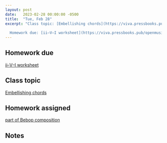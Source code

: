 ```yaml
---
layout: post
date:   2023-02-28 00:00:00 -0500
title:  "Tue, Feb 28"
excerpt: "Class topic: [Embellishing chords](https://viva.pressbooks.pub/openmusictheory/chapter/jazz-embellishing-chords/)
  
  Homework due: [ii–V–I worksheet](https://viva.pressbooks.pub/openmusictheory/chapter/ii-v-i/#assignments)"
---
```


## Homework due

[ii–V–I worksheet](https://viva.pressbooks.pub/openmusictheory/chapter/ii-v-i/#assignments)

## Class topic

[Embellishing chords](https://viva.pressbooks.pub/openmusictheory/chapter/jazz-embellishing-chords/)

## Homework assigned

[part of Bebop composition](https://drive.google.com/file/d/1q7lKLO_WbfmnEsFIhtTb4889YYKF9f8Q/view)

## Notes


